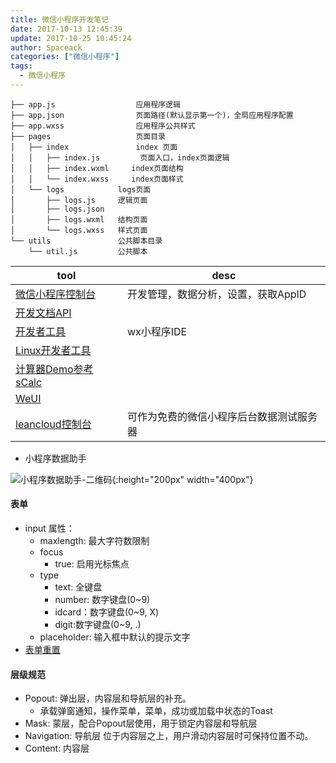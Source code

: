 ```yaml
---
title: 微信小程序开发笔记
date: 2017-10-13 12:45:39
update: 2017-10-25 10:45:24
author: Spaceack
categories: ["微信小程序"]
tags: 
  - 微信小程序
---
```


```
├── app.js                  应用程序逻辑
├── app.json                页面路径(默认显示第一个)，全局应用程序配置
├── app.wxss                应用程序公共样式
├── pages					页面目录
│   ├── index				index 页面
│   │   ├── index.js         页面入口，index页面逻辑
│   │   ├── index.wxml	   index页面结构
│   │   └── index.wxss	   index页面样式
│   └── logs			logs页面
│       ├── logs.js     逻辑页面
│       ├── logs.json   
│       ├── logs.wxml   结构页面
│       └── logs.wxss   样式页面
└── utils               公共脚本目录
    └── util.js         公共脚本

```

|tool|desc|
|-|-|
|[微信小程序控制台](https://mp.weixin.qq.com)|开发管理，数据分析，设置，获取AppID|
|[开发文档API](https://mp.weixin.qq.com/debug/wxadoc/dev/api/)||
|[开发者工具](https://mp.weixin.qq.com/debug/wxadoc/dev/devtools/devtools.html)|wx小程序IDE|
|[Linux开发者工具](https://github.com/cytle/wechat_web_devtools)||
|[计算器Demo参考sCalc](https://github.com/dunizb/wxapp-sCalc)||
|[WeUI](https://github.com/Tencent/weui-wxss/)||
|[leancloud控制台](https://leancloud.cn/dashboard/login.html#/signin)|可作为免费的微信小程序后台数据测试服务器|

- 小程序数据助手

![小程序数据助手-二维码](https://mp.weixin.qq.com/debug/wxadoc/analysis/image/weanalytics/a0.png?t=2017526){:height="200px" width="400px"}

#### 表单
- input 属性：
  - maxlength: 最大字符数限制
  - focus
    - true: 启用光标焦点
  - type
    - text: 全键盘
    - number: 数字键盘(0~9)
    - idcard：数字键盘(0~9, X) 
    - digit:数字键盘(0~9, .)    
  - placeholder: 输入框中默认的提示文字
- [表单重置](http://blog.csdn.net/maximus_ckp/article/details/71172530)
#### 层级规范
- Popout: 弹出层，内容层和导航层的补充。
  - 承载弹窗通知，操作菜单，菜单，成功或加载中状态的Toast
- Mask: 蒙层，配合Popout层使用，用于锁定内容层和导航层
- Navigation: 导航层 位于内容层之上，用户滑动内容层时可保持位置不动。
- Content: 内容层